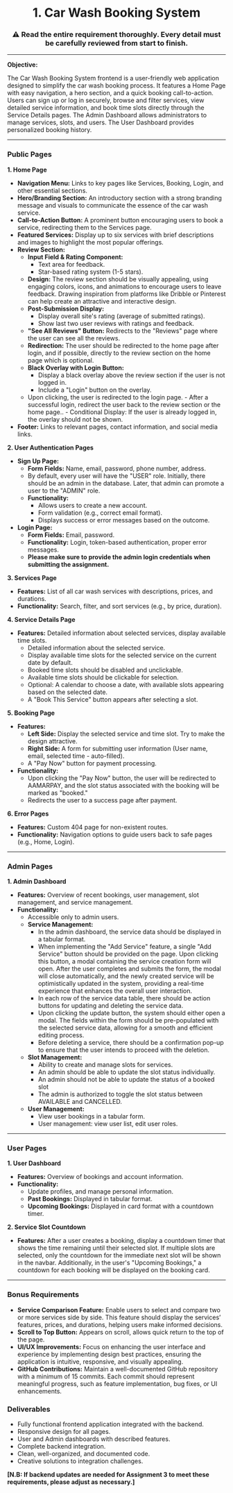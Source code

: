 <h1 align="center">1. Car Wash Booking System</h1>

<h3 align="center">⚠️ Read the entire requirement thoroughly. Every detail must be carefully reviewed from start to finish.</h3>

---

**Objective:**

The Car Wash Booking System frontend is a user-friendly web application designed to simplify the car wash booking process. It features a Home Page with easy navigation, a hero section, and a quick booking call-to-action. Users can sign up or log in securely, browse and filter services, view detailed service information, and book time slots directly through the Service Details pages. The Admin Dashboard allows administrators to manage services, slots, and users. The User Dashboard provides personalized booking history.

---

### Public Pages

**1. Home Page**

- **Navigation Menu:** Links to key pages like Services, Booking, Login, and other essential sections.
- **Hero/Branding Section:** An introductory section with a strong branding message and visuals to communicate the essence of the car wash service.
- **Call-to-Action Button:** A prominent button encouraging users to book a service, redirecting them to the Services page.
- **Featured Services:** Display up to six services with brief descriptions and images to highlight the most popular offerings.
- **Review Section:**
    - **Input Field & Rating Component:**
        - Text area for feedback.
        - Star-based rating system (1-5 stars).
    - **Design:** The review section should be visually appealing, using engaging colors, icons, and animations to encourage users to leave feedback. Drawing inspiration from platforms like Dribble or Pinterest can help create an attractive and interactive design.
    - **Post-Submission Display:**
        - Display overall site's rating (average of submitted ratings).
        - Show last two user reviews with ratings and feedback.
    - **"See All Reviews" Button:** Redirects to the "Reviews" page where the user can see all the reviews.
    - **Redirection:** The user should be redirected to the home page after login, and if possible, directly to the review section on the 
      home page which is optional.
    - **Black Overlay with Login Button:**
       - Display a black overlay above the review section if the user is not logged in.
       - Include a "Login" button on the overlay.
     -  Upon clicking, the user is redirected to the login page.
      - After a successful login, redirect the user back to the review section or the home page..
      - Conditional Display: If the user is already logged in, the overlay should not be shown.
- **Footer:** Links to relevant pages, contact information, and social media links.

**2. User Authentication Pages**

- **Sign Up Page:**
    - **Form Fields:** Name, email, password, phone number, address.
    - By default, every user will have the "USER" role. Initially, there should be an admin in the database. Later, that admin can promote a user to the "ADMIN" role.
    - **Functionality:**
        - Allows users to create a new account.
        - Form validation (e.g., correct email format).
        - Displays success or error messages based on the outcome.
- **Login Page:**
    - **Form Fields:** Email, password.
    - **Functionality:** Login, token-based authentication, proper error messages.
    - **Please make sure to provide the admin login credentials when submitting the assignment.** 

**3. Services Page**

- **Features:** List of all car wash services with descriptions, prices, and durations.
- **Functionality:** Search, filter, and sort services (e.g., by price, duration).

**4. Service Details Page**

- **Features:** Detailed information about selected services, display available time slots.
    - Detailed information about the selected service.
    - Display available time slots for the selected service on the current date by default.
    - Booked time slots should be disabled and unclickable.
    - Available time slots should be clickable for selection.
    - Optional: A calendar to choose a date, with available slots appearing based on the selected date.
    - A "Book This Service" button appears after selecting a slot.

**5. Booking Page**

- **Features:**
    - **Left Side:** Display the selected service and time slot. Try to make the design attractive.
    - **Right Side:** A form for submitting user information (User name, email, selected time - auto-filled).
    - A "Pay Now" button for payment processing.
- **Functionality:**
    - Upon clicking the "Pay Now" button, the user will be redirected to AAMARPAY, and the slot status associated with the booking will be marked as "booked."
    - Redirects the user to a success page after payment.

**6. Error Pages**

- **Features:** Custom 404 page for non-existent routes.
- **Functionality:** Navigation options to guide users back to safe pages (e.g., Home, Login).

---

### Admin Pages

**1. Admin Dashboard**

- **Features:** Overview of recent bookings, user management, slot management, and service management.
- **Functionality:**
    - Accessible only to admin users.
    - **Service Management:**
        - In the admin dashboard, the service data should be displayed in a tabular format.
        - When implementing the "Add Service" feature, a single "Add Service" button should be provided on the page. Upon clicking this button, a modal containing the service creation form will open. After the user completes and submits the form, the modal will close automatically, and the newly created service will be optimistically updated in the system, providing a real-time experience that enhances the overall user interaction.
        - In each row of the service data table, there should be action buttons for updating and deleting the service data.
        - Upon clicking the update button, the system should either open a modal. The fields within the form should be pre-populated with the selected service data, allowing for a smooth and efficient editing process.
        - Before deleting a service, there should be a confirmation pop-up to ensure that the user intends to proceed with the deletion.
    - **Slot Management:**
        - Ability to create and manage slots for services.
        - An admin should be able to update the slot status individually.
        - An admin should not be able to update the status of a booked slot
        - The admin is authorized to toggle the slot status between AVAILABLE and CANCELLED.
    - **User Management:**
        - View user bookings in a tabular form.
        - User management: view user list, edit user roles.

---

### User Pages

**1. User Dashboard**

- **Features:** Overview of bookings and account information.
- **Functionality:**
    - Update profiles, and manage personal information.
    - **Past Bookings:** Displayed in tabular format.
    - **Upcoming Bookings:** Displayed in card format with a countdown timer.

**2. Service Slot Countdown**

- **Features:** After a user creates a booking, display a countdown timer that shows the time remaining until their selected slot. If multiple slots are selected, only the countdown for the immediate next slot will be shown in the navbar. Additionally, in the user's "Upcoming Bookings," a countdown for each booking will be displayed on the booking card.

---

### Bonus Requirements

- **Service Comparison Feature:** Enable users to select and compare two or more services side by side. This feature should display the services’ features, prices, and durations, helping users make informed decisions.
- **Scroll to Top Button:** Appears on scroll, allows quick return to the top of the page.
- **UI/UX Improvements:** Focus on enhancing the user interface and experience by implementing design best practices, ensuring the application is intuitive, responsive, and visually appealing.
- **GitHub Contributions:** Maintain a well-documented GitHub repository with a minimum of 15 commits. Each commit should represent meaningful progress, such as feature implementation, bug fixes, or UI enhancements.

### Deliverables

- Fully functional frontend application integrated with the backend.
- Responsive design for all pages.
- User and Admin dashboards with described features.
- Complete backend integration.
- Clean, well-organized, and documented code.
- Creative solutions to integration challenges.

**[N.B: If backend updates are needed for Assignment 3 to meet these requirements, please adjust as necessary.]**
